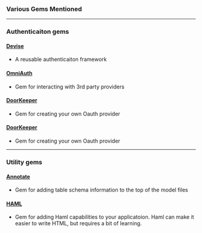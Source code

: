 ### Various Gems Mentioned
 
----------

### Authenticaiton gems

#### [Devise](https://github.com/plataformatec/devise)

- A reusable authenticaiton framework

#### [OmniAuth](https://github.com/intridea/omniauth)

- Gem for interacting with 3rd party providers

#### [DoorKeeper](https://github.com/doorkeeper-gem/doorkeeper)

- Gem for creating your own Oauth provider

#### [DoorKeeper](https://github.com/doorkeeper-gem/doorkeeper)

- Gem for creating your own Oauth provider

----------

### Utility gems

#### [Annotate](https://github.com/ctran/annotate_models)

- Gem for adding table schema information to the top of the model files

#### [HAML](https://github.com/indirect/haml-rails)

- Gem for adding Haml capabilities to your applicatoion. Haml can make it easier to write HTML, but requires a bit of learning.
